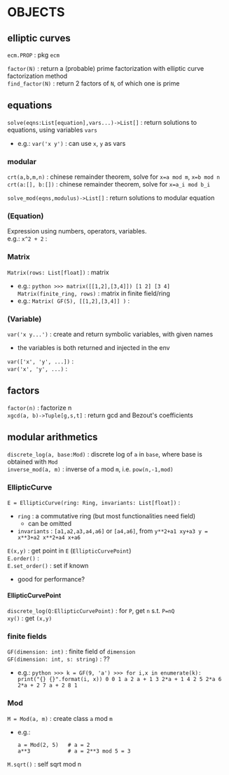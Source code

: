 # OBJECTS

## elliptic curves
`ecm.PROP` : pkg `ecm`  

`factor(N)` : return a (probable) prime factorization with elliptic curve factorization method  
`find_factor(N)` : return 2 factors of `N`, of which one is prime  

## equations
`solve(eqns:List[equation],vars...)->List[]` : return solutions to equations, using variables `vars`  
*	e.g.: `var('x y')` : can use `x`, `y` as vars

### modular
`crt(a,b,m,n)` : chinese remainder theorem, solve for `x=a mod m`, `x=b mod n`    
`crt(a:[], b:[])` : chinese remainder theorem, solve for `x=a_i mod b_i`  

`solve_mod(eqns,modulus)->List[]` : return solutions to modular equation  

### (Equation)
Expression using numbers, operators, variables.  
e.g.: `x^2 + 2` :  

### Matrix
`Matrix(rows: List[float])` : matrix  
*	e.g.:
		```python
		>>> matrix([[1,2],[3,4]])
		[1 2]
		[3 4]
		```
`Matrix(finite_ring, rows)` : matrix in finite field/ring  
*	e.g.: `Matrix( GF(5), [[1,2],[3,4]] )` :  

### (Variable)
`var('x y...')` : create and return symbolic variables, with given names  
*	the variables is both returned and injected in the env

`var(['x', 'y', ...])` :  
`var('x', 'y', ...)` :  

## factors
`factor(n)` : factorize n  
`xgcd(a, b)->Tuple[g,s,t]` : return gcd and Bezout's coefficients  

## modular arithmetics
`discrete_log(a, base:Mod)` : discrete log of `a` in `base`, where base is obtained with `Mod`  
`inverse_mod(a, m)` : inverse of `a` mod `m`, i.e. `pow(n,-1,mod)`  

### EllipticCurve
`E = EllipticCurve(ring: Ring, invariants: List[float])` :  
*	`ring` : a commutative ring (but most functionalities need field)
	*	can be omitted
*	`invariants` : `[a1,a2,a3,a4,a6]` or `[a4,a6]`, from `y**2+a1 xy+a3 y = x**3+a2 x**2+a4 x+a6`

`E(x,y)` : get point in `E` (`EllipticCurvePoint`)  
`E.order()` :  
`E.set_order()` : set if known  
*	good for performance?

#### EllipticCurvePoint

`discrete_log(Q:EllipticCurvePoint)` : for `P`, get `n` s.t. `P=nQ`  
`xy()` : get `(x,y)`  

### finite fields
`GF(dimension: int)` : finite field of `dimension`  
`GF(dimension: int, s: string)` : ??  
*	e.g.:
		```python
		>>> k = GF(9, 'a')
		>>> for i,x in enumerate(k):  print("{} {}".format(i, x))
		0 0
		1 a
		2 a + 1
		3 2*a + 1
		4 2
		5 2*a
		6 2*a + 2
		7 a + 2
		8 1
		```


### Mod
`M = Mod(a, m)` : create class `a` mod `m`  
*	e.g.: 
	```
	a = Mod(2, 5)	# a = 2
	a**3			# a = 2**3 mod 5 = 3 
	```  

`M.sqrt()` : self sqrt mod n  
